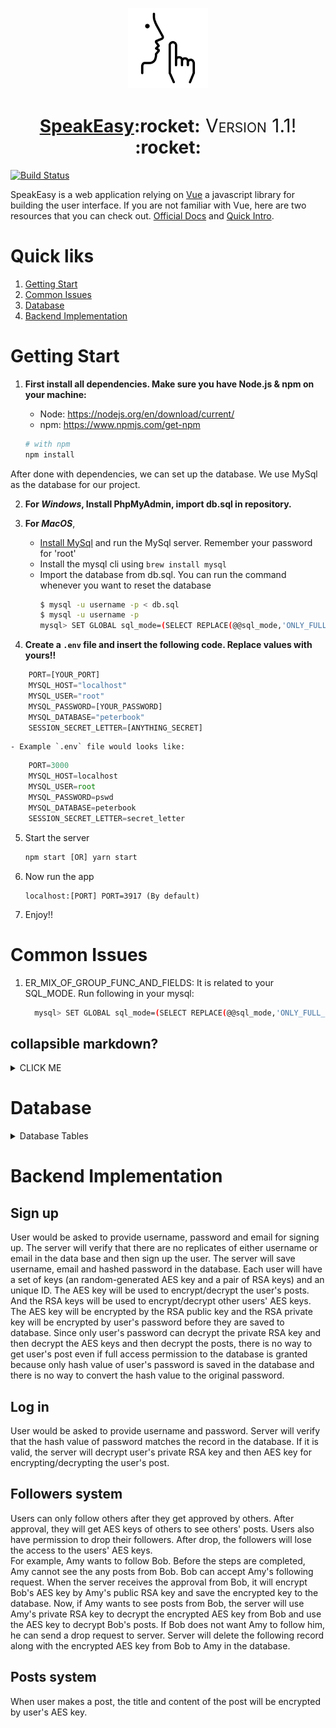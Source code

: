 <!-- Logo -->
<p align="center">
  <a href="https://github.com/dedmeme-2018/SpeakEasy">
    <img height="128" width="128" src="https://raw.githubusercontent.com/dedmeme-2018/SpeakEasy/master/logo.png">
  </a>
</p>
<!-- Name -->
<h1 align="center">
  <a href="https://github.com/dedmeme-2018/SpeakEasy">SpeakEasy</a>:rocket:<span style="font-variant-caps: petite-caps;font-size: 30px;font-weight: 400;"> Version 1.1! </span>:rocket:
</h1>

[![Build Status](https://travis-ci.org/dedmeme-2018/SpeakEasy.svg?branch=master)](https://travis-ci.org/dedmeme-2018/SpeakEasy)

<!-- Quick Intro -->
SpeakEasy is a web application relying on [Vue](https://vuejs.org/v2/guide/index.html) a javascript library for building the user interface. If you are not familiar with Vue, here are two resources that you can check out. [Official Docs](https://vuejs.org/v2/guide/installation.html#Vue-Devtools) and [Quick Intro](https://medium.com/codingthesmartway-com-blog/vue-js-2-quickstart-tutorial-2017-246195cfbdd2).

# Quick liks
1. [Getting Start](#getting-start)
2. [Common Issues](#common-issues)
3. [Database](#database)
4. [Backend Implementation](#backend-implementation)

# Getting Start
1. <b>First install all dependencies. Make sure you have Node.js & npm on your machine:</b>
    - Node: https://nodejs.org/en/download/current/ 
    - npm: https://www.npmjs.com/get-npm

    ```bash
    # with npm
    npm install
    ```

After done with dependencies, we can set up the database. We use MySql as the database for our project.

2. <b>For <i>Windows</i>, Install PhpMyAdmin, import db.sql in repository.</b>

3. <b>For <i>MacOS</i></b>,
   - [Install MySql](https://dev.mysql.com/downloads/mysql/) and run the MySql server. Remember your password for 'root' 
   - Install the mysql cli using `brew install mysql`
   - Import the database from db.sql. You can run the command whenever you want to reset the database
      ```bash
      $ mysql -u username -p < db.sql
      $ mysql -u username -p
      mysql> SET GLOBAL sql_mode=(SELECT REPLACE(@@sql_mode,'ONLY_FULL_GROUP_BY',''));
      ```


4. <b>Create a `.env` file and insert the following code. Replace values with yours!!</b>

```javascript
    PORT=[YOUR_PORT]
    MYSQL_HOST="localhost"
    MYSQL_USER="root"
    MYSQL_PASSWORD=[YOUR_PASSWORD]
    MYSQL_DATABASE="peterbook"
    SESSION_SECRET_LETTER=[ANYTHING_SECRET]
```

    - Example `.env` file would looks like:

```javascript
    PORT=3000
    MYSQL_HOST=localhost
    MYSQL_USER=root
    MYSQL_PASSWORD=pswd
    MYSQL_DATABASE=peterbook
    SESSION_SECRET_LETTER=secret_letter
```
5. Start the server
    ```javascript
    npm start [OR] yarn start
    ```

6. Now run the app
    ```javacript
    localhost:[PORT] PORT=3917 (By default)
    ```

7. Enjoy!!

# Common Issues
1. ER_MIX_OF_GROUP_FUNC_AND_FIELDS:
    It is related to your SQL_MODE. Run following in your mysql:
    ```bash
      mysql> SET GLOBAL sql_mode=(SELECT REPLACE(@@sql_mode,'ONLY_FULL_GROUP_BY',''));
    ```

## collapsible markdown?

<details><summary>CLICK ME</summary>
<p>

#### yes, even hidden code blocks!

```python
print("hello world!")
```

</p>
</details>

# Database
<details><summary>Database Tables</summary>
<p>

<details><summary> <b>users</b> Table </summary>

  | id | username | email | password | bio | joined |
| ---------- | ----------- | ---------- | ----------- | ---------- | ----------- |
| Unique | Unique | Unique | Hash value of user's password | Text | The time when user joined |

</details>

<details><summary> <b>follow_system</b> Table </summary>

|follow_id|follow_by|follow_by_username|follow_to|follow_to_username|follow_time|confirmed|
| --- | --- | --- | --- | --- | --- | --- |
|Unique|Follower's id|Follower's name|Followed's id|Followed's name|When this follow is created|If followed user confirms the follower|

</details>

<details><summary> <b>likes</b> Table </summary>

|like_id|like_by|like_by_username|post_id|like_time|
| --- | --- | --- | --- | --- |
|Unique|Id of who does the 'like'|Username of who does the 'like'|Id of the post|When the 'like' happened|

</details>

<details><summary> <b>posts</b> Table </summary>

|post_id|user|username|title|content|post_created|
| ---- | ---- | ---- | ---- | ---- | ---- |
|Unique|Id of who makes the post|Name of who makes the post|Title of the post|Content of the post|When the postis published|

</details>

<details><summary> <b>profile_views</b> Table </summary>

|view_id|view_by|view_by_username|view_to|view_time|
| ---- | ---- | ---- | ---- | ---- |
|Unique|Id of who view the profile|Name of who view the profile|Id of the owner of the profile|When the view happened|

</details>

<details><summary> <b>keys_system</b> Table </summary>

| user_id | publickey | privatekey | aeskey |
| ---- | ---- | ---- | ---- |
|Id of the user who owns this set of keys|Public key of the user. It is used to encrypt the user's folloings' AES key.|Private key of the user. It is encrypted by user's password by AES.|AES key to encrypt/decrypt this user's posts. It is encrypted by user's public key|

</details>

<details><summary> <b>encrypted_keys_system</b> Table </summary>

|follow_by|follow_to|encryptedkey|
| --------- | --------- | ------------ |
|Follower's id|Followed user's id|The AES key to decrypt Followed user's posts. It is encrypted by follower's public key|


</details>
</p>
</details>

# Backend Implementation

## Sign up
User would be asked to provide username, password and email for signing up. The server will verify that there are no replicates of either username or email in the data base and then sign up the user. The server will save username, email and hashed password in the database. Each user will have a set of keys (an random-generated AES key and a pair of RSA keys) and an unique ID. The AES key will be used to encrypt/decrypt the user's posts. And the RSA keys will be used to encrypt/decrypt other users' AES keys. The AES key will be encrypted by the RSA public key and the RSA private key will be encrypted by user's password before they are saved to database. Since only user's password can decrypt the private RSA key and then decrypt the AES keys and then decrypt the posts, there is no way to get user's post even if full access permission to the database is granted because only hash value of user's password is saved in the database and there is no way to convert the hash value to the original password.

## Log in
User would be asked to provide username and password. Server will verify that the hash value of password matches the record in the database. If it is valid, the server will decrypt user's private RSA key and then AES key for encrypting/decrypting the user's post.

## Followers system
Users can only follow others after they get approved by others. After approval, they will get AES keys of others to see others' posts. Users also have permission to drop their followers. After drop, the followers will lose the access to the users' AES keys.  
For example, Amy wants to follow Bob. Before the steps are completed, Amy cannot see the any posts from Bob. Bob can accept Amy's following request. When the server receives the approval from Bob, it will encrypt Bob's AES key by Amy's public RSA key and save the encrypted key to the database. Now, if Amy wants to see posts from Bob, the server will use Amy's private RSA key to decrypt the encrypted AES key from Bob and use the AES key to decrypt Bob's posts. If Bob does not want Amy to follow him, he can send a drop request to server. Server will delete the following record along with the encrypted AES key from Bob to Amy in the database.
## Posts system
When user makes a post, the title and content of the post will be encrypted by user's AES key.